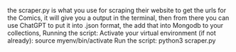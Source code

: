 the scraper.py is what you use for scraping their website to get the urls for the Comics, it will give you a output in the terminal, then from there you can use ChatGPT to put it into .json format, the add that into Mongodb to your collections,
Running the script:
Activate your virtual environment (if not already):
source myenv/bin/activate
Run the script:
python3 scraper.py
